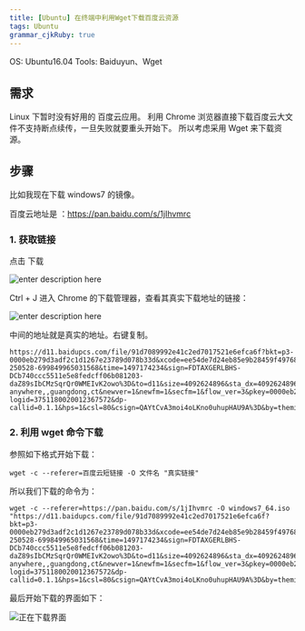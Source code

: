 ```yaml
---
title: [Ubuntu] 在终端中利用Wget下载百度云资源
tags: Ubuntu
grammar_cjkRuby: true
---
```


OS: Ubuntu16.04
Tools: Baiduyun、Wget

## 需求

Linux 下暂时没有好用的 百度云应用。
利用 Chrome 浏览器直接下载百度云大文件不支持断点续传，一旦失败就要重头开始下。
所以考虑采用 Wget 来下载资源。

## 步骤

比如我现在下载 windows7 的镜像。

百度云地址是 ：https://pan.baidu.com/s/1jIhvmrc

### 1. 获取链接

点击 下载

![enter description here][1]

Ctrl + J 进入 Chrome 的下载管理器，查看其真实下载地址的链接：

![enter description here][2]

中间的地址就是真实的地址。右键复制。
```
https://d11.baidupcs.com/file/91d7089992e41c2ed7017521e6efca6f?bkt=p3-0000eb279d3adf2c1d1267e23789d078b33d&xcode=ee54de7d24eb85e9b28459f49768aa8ef20ac5b0ff7c90640b2977702d3e6764&fid=2288450327-250528-699849965031568&time=1497174234&sign=FDTAXGERLBHS-DCb740ccc5511e5e8fedcff06b081203-daZ89sIbCMzSqrQr0WMEIvK2owo%3D&to=d11&size=4092624896&sta_dx=4092624896&sta_cs=895&sta_ft=iso&sta_ct=5&sta_mt=5&fm2=MH,Yangquan,Netizen-anywhere,,guangdong,ct&newver=1&newfm=1&secfm=1&flow_ver=3&pkey=0000eb279d3adf2c1d1267e23789d078b33d&sl=76480590&expires=8h&rt=sh&r=896598456&mlogid=3751180020012367572&vuk=28420&vbdid=1640506990&fin=YLMF_GHOST_WIN7_X64_AQWD.iso&fn=YLMF_GHOST_WIN7_X64_AQWD.iso&rtype=1&iv=0&dp-logid=3751180020012367572&dp-callid=0.1.1&hps=1&csl=80&csign=QAYtCvA3moi4oLKno0uhupHAU9A%3D&by=themis

```

### 2. 利用 wget 命令下载

参照如下格式开始下载：

```
wget -c --referer=百度云短链接 -O 文件名 "真实链接"
```

所以我们下载的命令为：

```
wget -c --referer=https://pan.baidu.com/s/1jIhvmrc -O windows7_64.iso "https://d11.baidupcs.com/file/91d7089992e41c2ed7017521e6efca6f?bkt=p3-0000eb279d3adf2c1d1267e23789d078b33d&xcode=ee54de7d24eb85e9b28459f49768aa8ef20ac5b0ff7c90640b2977702d3e6764&fid=2288450327-250528-699849965031568&time=1497174234&sign=FDTAXGERLBHS-DCb740ccc5511e5e8fedcff06b081203-daZ89sIbCMzSqrQr0WMEIvK2owo%3D&to=d11&size=4092624896&sta_dx=4092624896&sta_cs=895&sta_ft=iso&sta_ct=5&sta_mt=5&fm2=MH,Yangquan,Netizen-anywhere,,guangdong,ct&newver=1&newfm=1&secfm=1&flow_ver=3&pkey=0000eb279d3adf2c1d1267e23789d078b33d&sl=76480590&expires=8h&rt=sh&r=896598456&mlogid=3751180020012367572&vuk=28420&vbdid=1640506990&fin=YLMF_GHOST_WIN7_X64_AQWD.iso&fn=YLMF_GHOST_WIN7_X64_AQWD.iso&rtype=1&iv=0&dp-logid=3751180020012367572&dp-callid=0.1.1&hps=1&csl=80&csign=QAYtCvA3moi4oLKno0uhupHAU9A%3D&by=themis"
```

最后开始下载的界面如下：

![正在下载界面][3]


  [1]: http://wx2.sinaimg.cn/large/ba061518ly1fghf06y4nlj20jw03lweu.jpg
  [2]: http://wx1.sinaimg.cn/large/ba061518ly1fghf00bd99j20i204c74d.jpg
  [3]: http://wx2.sinaimg.cn/large/ba061518ly1fghf5m8644j20za0dadod.jpg
